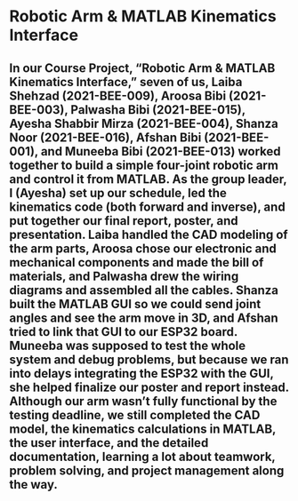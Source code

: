 # Robotic Arm & MATLAB Kinematics Interface
## In our Course Project, “Robotic Arm & MATLAB Kinematics Interface,” seven of us, Laiba Shehzad (2021-BEE-009), Aroosa Bibi (2021-BEE-003), Palwasha Bibi (2021-BEE-015), Ayesha Shabbir Mirza (2021-BEE-004), Shanza Noor (2021-BEE-016), Afshan Bibi (2021-BEE-001), and Muneeba Bibi (2021-BEE-013) worked together to build a simple four-joint robotic arm and control it from MATLAB. As the group leader, I (Ayesha) set up our schedule, led the kinematics code (both forward and inverse), and put together our final report, poster, and presentation. Laiba handled the CAD modeling of the arm parts, Aroosa chose our electronic and mechanical components and made the bill of materials, and Palwasha drew the wiring diagrams and assembled all the cables. Shanza built the MATLAB GUI so we could send joint angles and see the arm move in 3D, and Afshan tried to link that GUI to our ESP32 board. Muneeba was supposed to test the whole system and debug problems, but because we ran into delays integrating the ESP32 with the GUI, she helped finalize our poster and report instead. Although our arm wasn’t fully functional by the testing deadline, we still completed the CAD model, the kinematics calculations in MATLAB, the user interface, and the detailed documentation, learning a lot about teamwork, problem solving, and project management along the way.
